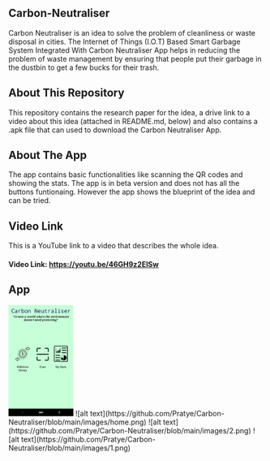 ## Carbon-Neutraliser
Carbon Neutraliser is an idea to solve the problem of cleanliness or waste disposal in cities. The Internet of Things (I.O.T) Based Smart Garbage System Integrated With Carbon Neutraliser App helps in reducing the problem of waste management by ensuring that people put their garbage in the dustbin to get a few bucks for their trash. 

## About This Repository
This repository contains the research paper for the idea, a drive link to a video about this idea (attached in README.md, below) and also contains a .apk file that can used to download the Carbon Neutraliser App.

## About The App
The app contains basic functionalities like scanning the QR codes and showing the stats. The app is in beta version and does not has all the buttons funtionaing.  However the app shows the blueprint of the idea and can be tried.

## Video Link
 This is a YouTube link to a video that describes the whole idea.
#### Video Link: https://youtu.be/46GH9z2EISw
 
## App
<img src="/images/home.png" width="128"/>
![alt text](https://github.com/Pratye/Carbon-Neutraliser/blob/main/images/home.png)
![alt text](https://github.com/Pratye/Carbon-Neutraliser/blob/main/images/2.png)
![alt text](https://github.com/Pratye/Carbon-Neutraliser/blob/main/images/1.png)
